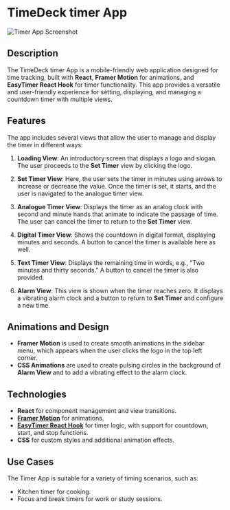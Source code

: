 # TimeDeck timer App

![Timer App Screenshot](timer-app-screenshot.png)

## Description
The TimeDeck timer App is a mobile-friendly web application designed for time tracking, built with **React**, **Framer Motion** for animations, and **EasyTimer React Hook** for timer functionality. This app provides a versatile and user-friendly experience for setting, displaying, and managing a countdown timer with multiple views.

## Features
The app includes several views that allow the user to manage and display the timer in different ways:

1. **Loading View**: An introductory screen that displays a logo and slogan. The user proceeds to the **Set Timer** view by clicking the logo.

2. **Set Timer View**: Here, the user sets the timer in minutes using arrows to increase or decrease the value. Once the timer is set, it starts, and the user is navigated to the analogue timer view.

3. **Analogue Timer View**: Displays the timer as an analog clock with second and minute hands that animate to indicate the passage of time. The user can cancel the timer to return to the **Set Timer** view.

4. **Digital Timer View**: Shows the countdown in digital format, displaying minutes and seconds. A button to cancel the timer is available here as well.

5. **Text Timer View**: Displays the remaining time in words, e.g., "Two minutes and thirty seconds." A button to cancel the timer is also provided.

6. **Alarm View**: This view is shown when the timer reaches zero. It displays a vibrating alarm clock and a button to return to **Set Timer** and configure a new time.

## Animations and Design
- **Framer Motion** is used to create smooth animations in the sidebar menu, which appears when the user clicks the logo in the top left corner.
- **CSS Animations** are used to create pulsing circles in the background of **Alarm View** and to add a vibrating effect to the alarm clock.

## Technologies
- **React** for component management and view transitions.
- **[Framer Motion](https://www.framer.com/motion/)** for animations.
- **[EasyTimer React Hook](https://github.com/albert-gonzalez/easytimer-react-hook)** for timer logic, with support for countdown, start, and stop functions. 
- **CSS** for custom styles and additional animation effects.

## Use Cases
The Timer App is suitable for a variety of timing scenarios, such as:
- Kitchen timer for cooking.
- Focus and break timers for work or study sessions.
